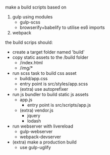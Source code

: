 

make a build scripts based on
1. gulp using modules
   * gulp-scss
   * browserify+babelify to utilise es6 imports
2. webpack

the build scrips should:
* create a target folder named 'build'
* copy static assets to the /build folder
  * /index.html
  * /img/*  
* run scss task to build css asset
  * build/app.css
  * entry point is src/styles/app.scss
  * (extra) use autoprefixer
* run js bundler to build static js assets
  * app.js
     * entry point is src/scripts/app.js
  * (extra) vendor.js
     * jquery
     * lodash
* run webserver with livereload
  * gulp-webserver
  * webpack-devserver
* (extra) make a production build
  * use gulp-uglify
  